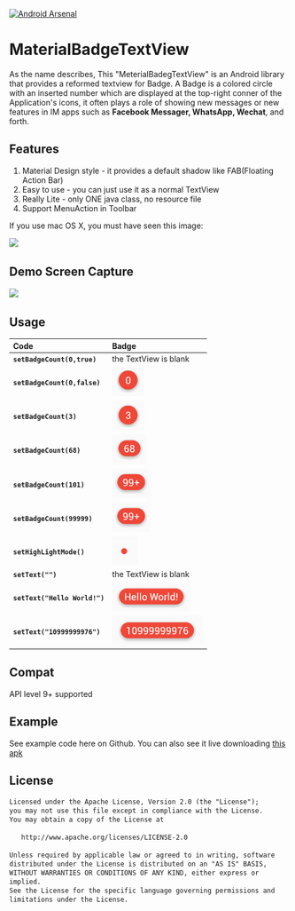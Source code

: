 [![Android Arsenal](https://img.shields.io/badge/Android%20Arsenal-MaterialBadgeTextView-brightgreen.svg?style=flat)]()

# MaterialBadgeTextView
As the name describes, This "MeterialBadegTextView" is an Android library that provides a reformed textview for Badge. A Badge is a colored circle with an inserted number which are displayed at the top-right conner of the Application's icons, it often plays a role of showing new messages or new features in IM apps such as **Facebook Messager, WhatsApp, Wechat**, and forth.

## Features
1. Material Design style - it provides a default shadow like FAB(Floating Action Bar)
2. Easy to use - you can just use it as a normal TextView
3. Really Lite - only ONE java class, no resource file
4. Support MenuAction in Toolbar


If you use mac OS X, you must have seen this image:
  
<img src="https://github.com/matrixxun/MaterialBadgeTextView/blob/master/MaterialBadgeTextView/art/qq_pic.png" width="600">

## Demo Screen Capture
<img src="https://github.com/matrixxun/MaterialBadgeTextView/blob/master/MaterialBadgeTextView/art/screen_cap.png" width="400">

## Usage
| Code | Badge |
| :----- | :------ | 
| **`setBadgeCount(0,true)`** | the TextView is blank |
| **`setBadgeCount(0,false)`** | ![badge_0](MaterialBadgeTextView/art/badge_0.png) |
| **`setBadgeCount(3)`** | ![number](MaterialBadgeTextView/art/badge_3.png) |
| **`setBadgeCount(68)`** | ![two](MaterialBadgeTextView/art/badge_68.png) |
| **`setBadgeCount(101)`** | ![two](MaterialBadgeTextView/art/badge_99.png) |
| **`setBadgeCount(99999)`** | ![two](MaterialBadgeTextView/art/badge_99.png) |
| **`setHighLightMode()`** | ![two](MaterialBadgeTextView/art/badge_red.png) |
| **`setText("")`** | the TextView is blank |
| **`setText("Hello World!")`** | ![two](MaterialBadgeTextView/art/badge_hello.png) |
| **`setText("10999999976")`** | ![two](MaterialBadgeTextView/art/badge_long.png) |


## Compat
API level 9+ supported

## Example
See example code here on Github. You can also see it live downloading [this apk](https://raw.githubusercontent.com/matrixxun/MaterialBadgeTextView/master/MaterialBadgeTextView/apk/app-debug.apk)

License
--------


    Licensed under the Apache License, Version 2.0 (the "License");
    you may not use this file except in compliance with the License.
    You may obtain a copy of the License at

       http://www.apache.org/licenses/LICENSE-2.0

    Unless required by applicable law or agreed to in writing, software
    distributed under the License is distributed on an "AS IS" BASIS,
    WITHOUT WARRANTIES OR CONDITIONS OF ANY KIND, either express or implied.
    See the License for the specific language governing permissions and
    limitations under the License.
